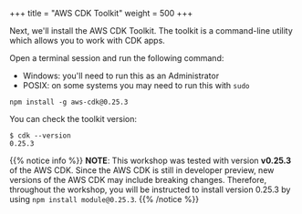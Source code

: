 +++
title = "AWS CDK Toolkit"
weight = 500
+++

Next, we'll install the AWS CDK Toolkit. The toolkit is a command-line utility
which allows you to work with CDK apps.

Open a terminal session and run the following command:

- Windows: you'll need to run this as an Administrator
- POSIX: on some systems you may need to run this with `sudo`

```console
npm install -g aws-cdk@0.25.3
```

You can check the toolkit version:

```console
$ cdk --version
0.25.3
```

{{% notice info %}} __NOTE__: This workshop was tested with version __v0.25.3__ of the AWS CDK. Since the AWS
CDK is still in developer preview, new versions of the AWS CDK may include
breaking changes. Therefore, throughout the workshop, you will be instructed to
install version 0.25.3 by using `npm install module@0.25.3`. {{% /notice %}}
